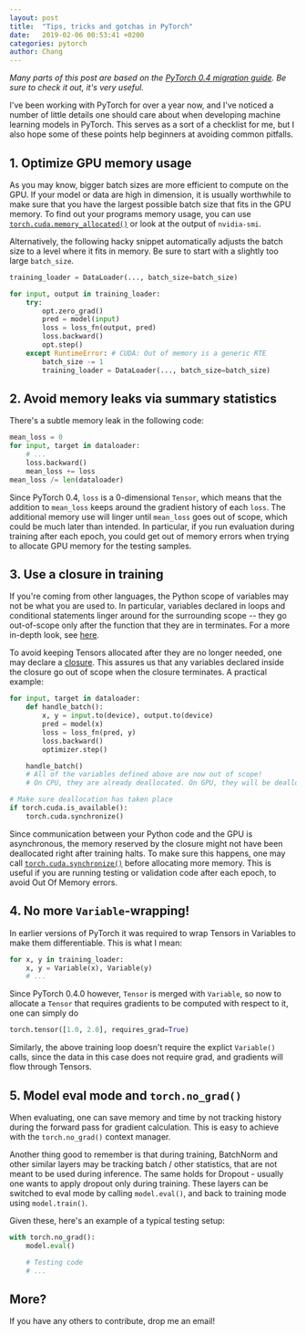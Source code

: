 ```yaml
---
layout: post
title:  "Tips, tricks and gotchas in PyTorch"
date:   2019-02-06 00:53:41 +0200
categories: pytorch
author: Chang
---
```


*Many parts of this post are based on the [PyTorch 0.4 migration guide](https://pytorch.org/blog/pytorch-0_4_0-migration-guide/). Be sure to check it out, it's very useful.*

I've been working with PyTorch for over a year now, and I've noticed a number of little details one should care about when developing machine learning models in PyTorch. This serves as a sort of a checklist for me, but I also hope some of these points help beginners at avoiding common pitfalls.


## 1. Optimize GPU memory usage

As you may know, bigger batch sizes are more efficient to compute on the GPU. If your model or data are high in dimension, it is usually worthwhile to make sure that you have the largest possible batch size that fits in the GPU memory. To find out your programs memory usage, you can use [`torch.cuda.memory_allocated()`](https://pytorch.org/docs/stable/cuda.html#torch.cuda.memory_allocated) or look at the output of `nvidia-smi`.

Alternatively, the following hacky snippet automatically adjusts the batch size to a level where it fits in memory. Be sure to start with a slightly too large `batch_size`.

```python
training_loader = DataLoader(..., batch_size=batch_size)

for input, output in training_loader:
    try:
        opt.zero_grad()
        pred = model(input)
        loss = loss_fn(output, pred)
        loss.backward()
        opt.step()
    except RuntimeError: # CUDA: Out of memory is a generic RTE
        batch_size -= 1
        training_loader = DataLoader(..., batch_size=batch_size)
```

## 2. Avoid memory leaks via summary statistics

There's a subtle memory leak in the following code:

```python
mean_loss = 0
for input, target in dataloader:
    # ...
    loss.backward()
    mean_loss += loss
mean_loss /= len(dataloader)
```

Since PyTorch 0.4, `loss` is a 0-dimensional `Tensor`, which means that the addition to `mean_loss` keeps around the gradient history of each `loss`. The additional memory use will linger until `mean_loss` goes out of scope, which could be much later than intended. In particular, if you run evaluation during training after each epoch, you could get out of memory errors when trying to allocate GPU memory for the testing samples.

## 3. Use a closure in training

If you're coming from other languages, the Python scope of variables may not be what you are used to. In particular, variables declared in loops and conditional statements linger around for the surrounding scope -- they go out-of-scope only after the function that they are in terminates. For a more in-depth look, see [here](http://nbviewer.jupyter.org/github/rasbt/python_reference/blob/master/tutorials/scope_resolution_legb_rule.ipynb).

To avoid keeping Tensors allocated after they are no longer needed, one may declare a [closure](https://www.programiz.com/python-programming/closure). This assures us that any variables declared inside the closure go out of scope when the closure terminates. A practical example:

```python
for input, target in dataloader:
    def handle_batch():
        x, y = input.to(device), output.to(device)
        pred = model(x)
        loss = loss_fn(pred, y)
        loss.backward()
        optimizer.step()

    handle_batch()
    # All of the variables defined above are now out of scope!
    # On CPU, they are already deallocated. On GPU, they will be deallocated soon.

# Make sure deallocation has taken place
if torch.cuda.is_available():
    torch.cuda.synchronize()
```

Since communication between your Python code and the GPU is asynchronous, the memory reserved by the closure might not have been deallocated right after training halts. To make sure this happens, one may call [`torch.cuda.synchronize()`](https://pytorch.org/docs/stable/_modules/torch/cuda.html#synchronize) before allocating more memory. This is useful if you are running testing or validation code after each epoch, to avoid Out Of Memory errors.

## 4. No more `Variable`-wrapping!

In earlier versions of PyTorch it was required to wrap Tensors in Variables to make them differentiable. This is what I mean:

```python
for x, y in training_loader:
    x, y = Variable(x), Variable(y)
    # ...
```

Since PyTorch 0.4.0 however, `Tensor` is merged with `Variable`, so now to allocate a `Tensor` that requires gradients to be computed with respect to it, one can simply do

```python
torch.tensor([1.0, 2.0], requires_grad=True)
```

Similarly, the above training loop doesn't require the explict `Variable()` calls, since the data in this case does not require grad, and gradients will flow through Tensors.

## 5. Model eval mode and `torch.no_grad()`
When evaluating, one can save memory and time by not tracking history during the forward pass for gradient calculation. This is easy to achieve with the `torch.no_grad()` context manager. 

Another thing good to remember is that during training, BatchNorm and other similar layers may be tracking batch / other statistics, that are not meant to be used during inference. The same holds for Dropout - usually one wants to apply dropout only during training. These layers can be switched to eval mode by calling `model.eval()`, and back to training mode using `model.train()`.

Given these, here's an example of a typical testing setup:

```python
with torch.no_grad():
    model.eval()

    # Testing code
    # ...
```

## More?

If you have any others to contribute, drop me an email!